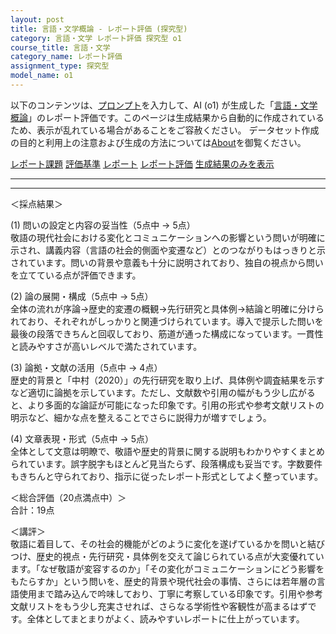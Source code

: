 ```yaml
---
layout: post
title: 言語・文学概論 - レポート評価 (探究型)
category: 言語・文学 レポート評価 探究型 o1
course_title: 言語・文学
category_name: レポート評価
assignment_type: 探究型
model_name: o1
---
```


以下のコンテンツは、[プロンプト](https://github.com/takedatoshiyuki/synthetic_assignments/tree/main/generated/言語・文学/o1/prompt_レポート評価-探究型.md)を入力して、AI (o1) が生成した「[言語・文学概論](/contents/言語・文学/)」のレポート評価です。このページは生成結果から自動的に作成されているため、表示が乱れている場合があることをご容赦ください。
データセット作成の目的と利用上の注意および生成の方法については[About](/About)を御覧ください。

[レポート課題](../レポート課題-探究型)
[評価基準](../評価基準-探究型)
[レポート](../レポート-探究型)
[レポート評価](../レポート評価-探究型)
[生成結果のみを表示](https://github.com/takedatoshiyuki/synthetic_assignments/tree/main/generated/言語・文学/o1/レポート評価-探究型.md)
  

***
***
  
＜採点結果＞

(1) 問いの設定と内容の妥当性（5点中 → 5点）  
敬語の現代社会における変化とコミュニケーションへの影響という問いが明確に示され、講義内容（言語の社会的側面や変遷など）とのつながりもはっきりと示されています。問いの背景や意義も十分に説明されており、独自の視点から問いを立てている点が評価できます。

(2) 論の展開・構成（5点中 → 5点）  
全体の流れが序論→歴史的変遷の概観→先行研究と具体例→結論と明確に分けられており、それぞれがしっかりと関連づけられています。導入で提示した問いを最後の段落できちんと回収しており、筋道が通った構成になっています。一貫性と読みやすさが高いレベルで満たされています。

(3) 論拠・文献の活用（5点中 → 4点）  
歴史的背景と「中村（2020）」の先行研究を取り上げ、具体例や調査結果を示すなど適切に論拠を示しています。ただし、文献数や引用の幅がもう少し広がると、より多面的な論証が可能になった印象です。引用の形式や参考文献リストの明示など、細かな点を整えることでさらに説得力が増すでしょう。

(4) 文章表現・形式（5点中 → 5点）  
全体として文意は明瞭で、敬語や歴史的背景に関する説明もわかりやすくまとめられています。誤字脱字もほとんど見当たらず、段落構成も妥当です。字数要件もきちんと守られており、指示に従ったレポート形式としてよく整っています。

＜総合評価（20点満点中）＞  
合計：19点  

＜講評＞  
敬語に着目して、その社会的機能がどのように変化を遂げているかを問いと結びつけ、歴史的視点・先行研究・具体例を交えて論じられている点が大変優れています。「なぜ敬語が変容するのか」「その変化がコミュニケーションにどう影響をもたらすか」という問いを、歴史的背景や現代社会の事情、さらには若年層の言語使用まで踏み込んで吟味しており、丁寧に考察している印象です。引用や参考文献リストをもう少し充実させれば、さらなる学術性や客観性が高まるはずです。全体としてまとまりがよく、読みやすいレポートに仕上がっています。
